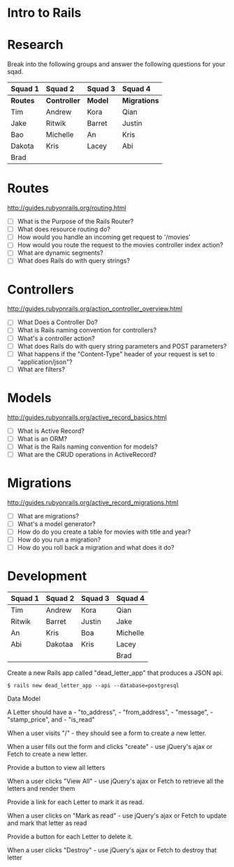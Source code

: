 # Intro to Rails

# Research

Break into the following groups and answer the following
questions for your sqad.

Squad 1     | Squad 2        | Squad 3     | Squad 4
:--         | :--            | :--         | :-- 
__Routes__  | __Controller__ | __Model__   | __Migrations__
Tim         | Andrew         | Kora        | Qian
Jake        | Ritwik         | Barret      | Justin
Bao         | Michelle       | An          | Kris
Dakota      | Kris           | Lacey       | Abi
Brad        |                |             |
    
# Routes

http://guides.rubyonrails.org/routing.html

- [ ] What is the Purpose of the Rails Router?
- [ ] What does resource routing do?
- [ ] How would you handle an incoming get request to '/movies' 
- [ ] How would you route the request to the movies controller index action?
- [ ] What are dynamic segments?
- [ ] What does Rails do with query strings?

# Controllers

http://guides.rubyonrails.org/action_controller_overview.html

- [ ] What Does a Controller Do?
- [ ] What is Rails naming convention for controllers?
- [ ] What's a controller action?
- [ ] What does Rails do with query string parameters and POST parameters?
- [ ] What happens if the "Content-Type" header of your request is set to "application/json"?
- [ ] What are filters?

# Models

http://guides.rubyonrails.org/active_record_basics.html

- [ ] What is Active Record?
- [ ] What is an ORM?
- [ ] What is the Rails naming convention for models?
- [ ] What are the CRUD operations in ActiveRecord?

# Migrations

http://guides.rubyonrails.org/active_record_migrations.html

- [ ] What are migrations?
- [ ] What's a model generator?
- [ ] How do do you create a table for movies with title and year?
- [ ] How do you run a migration?
- [ ] How do you roll back a migration and what does it do?

# Development

Squad 1 | Squad 2  | Squad 3 | Squad 4
:--     | :--      | :--     | :-- 
Tim     | Andrew   | Kora    | Qian
Ritwik  | Barret   | Justin  | Jake
An      | Kris     | Boa     | Michelle
Abi     | Dakotaa  | Kris    | Lacey
        |          |         | Brad

Create a new Rails app called "dead_letter_app" that produces a JSON api.

```
$ rails new dead_letter_app --api --database=postgresql
```

Data Model

A Letter should have a 
    - "to_address", 
    - "from_address", 
    - "message", 
    - "stamp_price", and 
    - "is_read" 

When a user visits "/" 
    - they should see a form to create a new letter.

When a user fills out the form and clicks "create"
    - use jQuery's ajax or Fetch to create a new letter.

Provide a button to view all letters

When a user clicks "View All"
    - use jQuery's ajax or Fetch to retrieve all the letters and render them

Provide a link for each Letter to mark it as read.
    
When a user clicks on "Mark as read"
    - use jQuery's ajax or Fetch to update and mark that letter as read

Provide a button for each Letter to delete it.

When a user clicks "Destroy"
    - use jQuery's ajax or Fetch to destroy that letter

